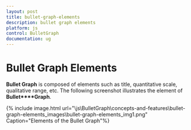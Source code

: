 ```yaml
---
layout: post
title: bullet-graph-elements
description: bullet graph elements
platform: js
control: BulletGraph	
documentation: ug
---
```


# Bullet Graph Elements

**Bullet Graph** is composed of elements such as title, quantitative scale, qualitative range, etc. The following screenshot illustrates the element of **Bullet****Graph**.

{% include image.html url="\js\BulletGraph\concepts-and-features\bullet-graph-elements_images\bullet-graph-elements_img1.png" Caption="Elements of the Bullet Graph"%}

